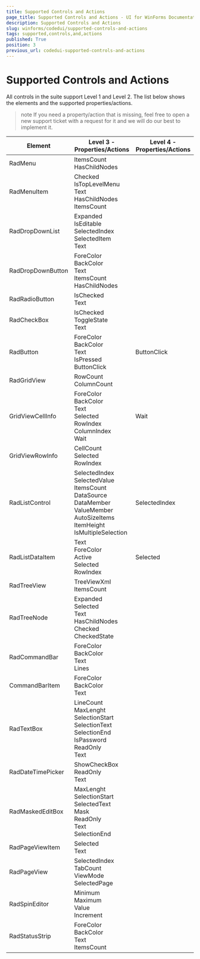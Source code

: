 ```yaml
---
title: Supported Controls and Actions
page_title: Supported Controls and Actions - UI for WinForms Documentation
description: Supported Controls and Actions
slug: winforms/codedui/supported-controls-and-actions
tags: supported,controls,and,actions
published: True
position: 3
previous_url: codedui-supported-controls-and-actions
---
```


# Supported Controls and Actions



All controls in the suite support Level 1 and Level 2. The list below shows the elements and the supported properties/actions.


>note If you need a property/action that is missing, feel free to open a new support ticket with a request for it and we will do our best to implement it.
>


| Element | Level 3 - Properties/Actions | Level 4 - Properties/Actions |
| ------ | ------ | ------ |
|RadMenu|ItemsCount<br> HasChildNodes||
|RadMenuItem|Checked <br> IsTopLevelMenu <br> Text <br> HasChildNodes <br> ItemsCount||
|RadDropDownList|Expanded <br> IsEditable <br> SelectedIndex <br> SelectedItem <br> Text||
|RadDropDownButton|ForeColor <br> BackColor <br> Text <br> ItemsCount <br> HasChildNodes||
|RadRadioButton|IsChecked <br> Text||
|RadCheckBox|IsChecked <br> ToggleState <br> Text||
|RadButton|ForeColor <br> BackColor <br> Text <br> IsPressed <br> ButtonClick|ButtonClick|
|RadGridView|RowCount <br> ColumnCount||
|GridViewCellInfo|ForeColor <br> BackColor <br> Text <br> Selected <br> RowIndex <br> ColumnIndex <br> Wait|Wait|
|GridViewRowInfo|CellCount <br> Selected <br> RowIndex||
|RadListControl|SelectedIndex <br> SelectedValue <br> ItemsCount <br> DataSource <br> DataMember <br> ValueMember <br> AutoSizeItems <br> ItemHeight <br> IsMultipleSelection|SelectedIndex|
|RadListDataItem|Text <br> ForeColor <br> Active <br> Selected <br> RowIndex|Selected|
|RadTreeView|TreeViewXml <br> ItemsCount||
|RadTreeNode|Expanded <br> Selected <br> Text <br> HasChildNodes <br> Checked <br> CheckedState||
|RadCommandBar|ForeColor <br> BackColor <br> Text <br> Lines||
|CommandBarItem|ForeColor <br> BackColor <br> Text||
|RadTextBox|LineCount <br> MaxLenght <br> SelectionStart <br> SelectionText <br> SelectionEnd <br> IsPassword <br> ReadOnly <br> Text||
|RadDateTimePicker|ShowCheckBox <br> ReadOnly <br> Text||
|RadMaskedEditBox| MaxLenght <br> SelectionStart <br> SelectedText <br> Mask <br> ReadOnly <br> Text <br> SelectionEnd||
|RadPageViewItem|Selected <br> Text||
|RadPageView|SelectedIndex <br> TabCount <br> ViewMode <br> SelectedPage||
|RadSpinEditor|Minimum <br> Maximum <br> Value <br> Increment||
|RadStatusStrip|ForeColor <br> BackColor <br> Text <br> ItemsCount||
